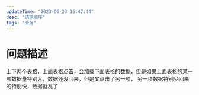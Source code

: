 ```yaml
---
updateTime: "2023-06-23 15:47:44"
desc: "请求顺序"
tags: "业务"
---
```


# 问题描述

上下两个表格，上面表格点击，会加载下面表格的数据，但是如果上面表格的某一项数据量特别大，数据还没回来，但是又点击了另一项， 另一项数据特别少回来的特别快，数据就乱了
